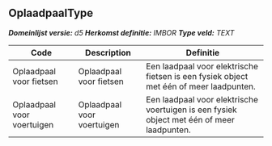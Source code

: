 ﻿## OplaadpaalType

*__Domeinlijst versie:__ d5*
*__Herkomst definitie:__ IMBOR*
*__Type veld:__ TEXT*

|__Code__ |__Description__ |__Definitie__	|
|	---	|	---	|   ---	| 
| Oplaadpaal voor fietsen | Oplaadpaal voor fietsen | Een laadpaal voor elektrische fietsen is een fysiek object met één of meer laadpunten. |
| Oplaadpaal voor voertuigen | Oplaadpaal voor voertuigen | Een laadpaal voor elektrische voertuigen is een fysiek object met één of meer laadpunten. |
